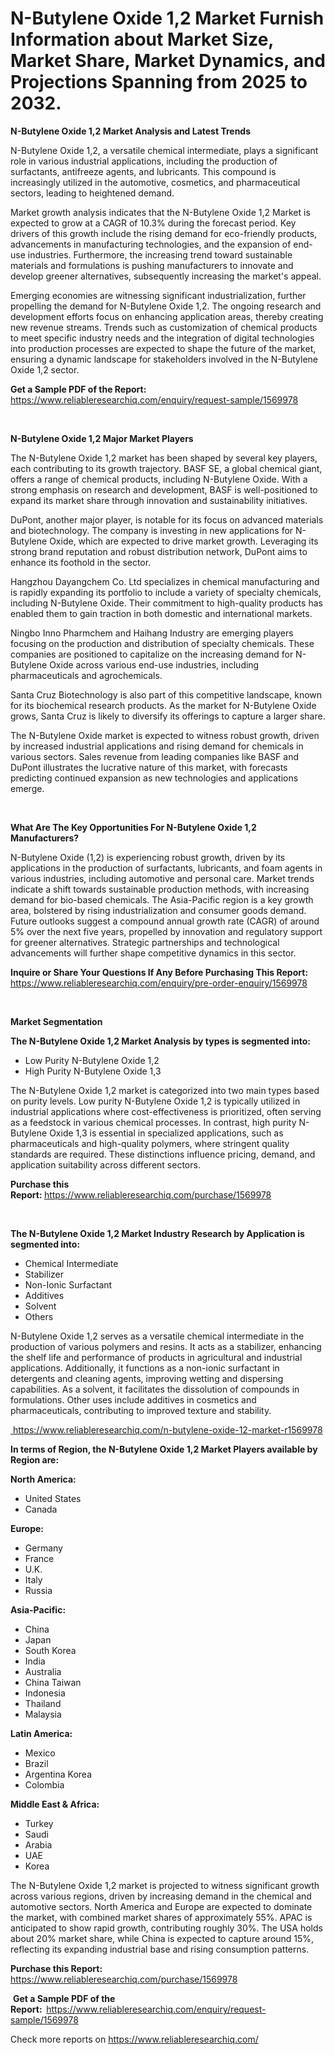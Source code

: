<p><h1>N-Butylene Oxide 1,2 Market Furnish Information about Market Size, Market Share, Market Dynamics, and Projections Spanning from 2025 to 2032.</h1></p><p><strong>N-Butylene Oxide 1,2 Market Analysis and Latest Trends</strong></p>
<p><p>N-Butylene Oxide 1,2, a versatile chemical intermediate, plays a significant role in various industrial applications, including the production of surfactants, antifreeze agents, and lubricants. This compound is increasingly utilized in the automotive, cosmetics, and pharmaceutical sectors, leading to heightened demand.</p><p>Market growth analysis indicates that the N-Butylene Oxide 1,2 Market is expected to grow at a CAGR of 10.3% during the forecast period. Key drivers of this growth include the rising demand for eco-friendly products, advancements in manufacturing technologies, and the expansion of end-use industries. Furthermore, the increasing trend toward sustainable materials and formulations is pushing manufacturers to innovate and develop greener alternatives, subsequently increasing the market's appeal.</p><p>Emerging economies are witnessing significant industrialization, further propelling the demand for N-Butylene Oxide 1,2. The ongoing research and development efforts focus on enhancing application areas, thereby creating new revenue streams. Trends such as customization of chemical products to meet specific industry needs and the integration of digital technologies into production processes are expected to shape the future of the market, ensuring a dynamic landscape for stakeholders involved in the N-Butylene Oxide 1,2 sector.</p></p>
<p><strong>Get a Sample PDF of the Report:&nbsp;</strong> <a href="https://www.reliableresearchiq.com/enquiry/request-sample/1569978?utm_campaign=3318&utm_medium=2&utm_source=Github&utm_content=ia&utm_term=25032025&utm_id=n-butylene-oxide-12">https://www.reliableresearchiq.com/enquiry/request-sample/1569978</a></p>
<p>&nbsp;</p>
<p><strong>N-Butylene Oxide 1,2 Major Market Players</strong></p>
<p><p>The N-Butylene Oxide 1,2 market has been shaped by several key players, each contributing to its growth trajectory. BASF SE, a global chemical giant, offers a range of chemical products, including N-Butylene Oxide. With a strong emphasis on research and development, BASF is well-positioned to expand its market share through innovation and sustainability initiatives.</p><p>DuPont, another major player, is notable for its focus on advanced materials and biotechnology. The company is investing in new applications for N-Butylene Oxide, which are expected to drive market growth. Leveraging its strong brand reputation and robust distribution network, DuPont aims to enhance its foothold in the sector.</p><p>Hangzhou Dayangchem Co. Ltd specializes in chemical manufacturing and is rapidly expanding its portfolio to include a variety of specialty chemicals, including N-Butylene Oxide. Their commitment to high-quality products has enabled them to gain traction in both domestic and international markets.</p><p>Ningbo Inno Pharmchem and Haihang Industry are emerging players focusing on the production and distribution of specialty chemicals. These companies are positioned to capitalize on the increasing demand for N-Butylene Oxide across various end-use industries, including pharmaceuticals and agrochemicals.</p><p>Santa Cruz Biotechnology is also part of this competitive landscape, known for its biochemical research products. As the market for N-Butylene Oxide grows, Santa Cruz is likely to diversify its offerings to capture a larger share.</p><p>The N-Butylene Oxide market is expected to witness robust growth, driven by increased industrial applications and rising demand for chemicals in various sectors. Sales revenue from leading companies like BASF and DuPont illustrates the lucrative nature of this market, with forecasts predicting continued expansion as new technologies and applications emerge.</p></p>
<p>&nbsp;</p>
<p><strong>What Are The Key Opportunities For N-Butylene Oxide 1,2 Manufacturers?</strong></p>
<p><p>N-Butylene Oxide (1,2) is experiencing robust growth, driven by its applications in the production of surfactants, lubricants, and foam agents in various industries, including automotive and personal care. Market trends indicate a shift towards sustainable production methods, with increasing demand for bio-based chemicals. The Asia-Pacific region is a key growth area, bolstered by rising industrialization and consumer goods demand. Future outlooks suggest a compound annual growth rate (CAGR) of around 5% over the next five years, propelled by innovation and regulatory support for greener alternatives. Strategic partnerships and technological advancements will further shape competitive dynamics in this sector.</p></p>
<p><strong>Inquire or Share Your Questions If Any Before Purchasing This Report:</strong> <a href="https://www.reliableresearchiq.com/enquiry/pre-order-enquiry/1569978?utm_campaign=3318&utm_medium=2&utm_source=Github&utm_content=ia&utm_term=25032025&utm_id=n-butylene-oxide-12">https://www.reliableresearchiq.com/enquiry/pre-order-enquiry/1569978</a></p>
<p>&nbsp;</p>
<p><strong>Market Segmentation</strong></p>
<p><strong>The N-Butylene Oxide 1,2 Market Analysis by types is segmented into:</strong></p>
<p><ul><li>Low Purity N-Butylene Oxide 1,2</li><li>High Purity N-Butylene Oxide 1,3</li></ul></p>
<p><p>The N-Butylene Oxide 1,2 market is categorized into two main types based on purity levels. Low purity N-Butylene Oxide 1,2 is typically utilized in industrial applications where cost-effectiveness is prioritized, often serving as a feedstock in various chemical processes. In contrast, high purity N-Butylene Oxide 1,3 is essential in specialized applications, such as pharmaceuticals and high-quality polymers, where stringent quality standards are required. These distinctions influence pricing, demand, and application suitability across different sectors.</p></p>
<p><strong>Purchase this Report:&nbsp;</strong><a href="https://www.reliableresearchiq.com/purchase/1569978?utm_campaign=3318&utm_medium=2&utm_source=Github&utm_content=ia&utm_term=25032025&utm_id=n-butylene-oxide-12">https://www.reliableresearchiq.com/purchase/1569978</a></p>
<p>&nbsp;</p>
<p><strong>The N-Butylene Oxide 1,2 Market Industry Research by Application is segmented into:</strong></p>
<p><ul><li>Chemical Intermediate</li><li>Stabilizer</li><li>Non-Ionic Surfactant</li><li>Additives</li><li>Solvent</li><li>Others</li></ul></p>
<p><p>N-Butylene Oxide 1,2 serves as a versatile chemical intermediate in the production of various polymers and resins. It acts as a stabilizer, enhancing the shelf life and performance of products in agricultural and industrial applications. Additionally, it functions as a non-ionic surfactant in detergents and cleaning agents, improving wetting and dispersing capabilities. As a solvent, it facilitates the dissolution of compounds in formulations. Other uses include additives in cosmetics and pharmaceuticals, contributing to improved texture and stability.</p></p>
<p><a href="https://www.reliableresearchiq.com/n-butylene-oxide-12-market-r1569978?utm_campaign=3318&utm_medium=2&utm_source=Github&utm_content=ia&utm_term=25032025&utm_id=n-butylene-oxide-12">&nbsp;https://www.reliableresearchiq.com/n-butylene-oxide-12-market-r1569978</a></p>
<p><strong>In terms of Region, the N-Butylene Oxide 1,2 Market Players available by Region are:</strong></p>
<p>
    <p> <strong> North America: </strong>
        <ul>
            <li>United States</li>
            <li>Canada</li>
        </ul>
        </p> 
    <p> <strong> Europe: </strong>
        <ul>
            <li>Germany</li>
            <li>France</li>
            <li>U.K.</li>
            <li>Italy</li>
            <li>Russia</li>
        </ul>
        </p> 
    <p> <strong> Asia-Pacific: </strong>
        <ul>
            <li>China</li>
            <li>Japan</li>
            <li>South Korea</li>
            <li>India</li>
            <li>Australia</li>
            <li>China Taiwan</li>
            <li>Indonesia</li>
            <li>Thailand</li>
            <li>Malaysia</li>
        </ul>
        </p> 
    <p> <strong> Latin America: </strong>
        <ul>
            <li>Mexico</li>
            <li>Brazil</li>
            <li>Argentina Korea</li>
            <li>Colombia</li>
        </ul>
        </p> 
    <p> <strong> Middle East & Africa: </strong>
        <ul>
            <li>Turkey</li>
            <li>Saudi</li>
            <li>Arabia</li>
            <li>UAE</li>
            <li>Korea</li>
        </ul>
    </p>
    </p>
<p><p>The N-Butylene Oxide 1,2 market is projected to witness significant growth across various regions, driven by increasing demand in the chemical and automotive sectors. North America and Europe are expected to dominate the market, with combined market shares of approximately 55%. APAC is anticipated to show rapid growth, contributing roughly 30%. The USA holds about 20% market share, while China is expected to capture around 15%, reflecting its expanding industrial base and rising consumption patterns.</p></p>
<p><strong>Purchase this Report: </strong><a href="https://www.reliableresearchiq.com/purchase/1569978?utm_campaign=3318&utm_medium=2&utm_source=Github&utm_content=ia&utm_term=25032025&utm_id=n-butylene-oxide-12">https://www.reliableresearchiq.com/purchase/1569978</a></p>
<p>&nbsp;<strong>Get a Sample PDF of the Report:&nbsp;&nbsp;</strong><a href="https://www.reliableresearchiq.com/enquiry/request-sample/1569978?utm_campaign=3318&utm_medium=2&utm_source=Github&utm_content=ia&utm_term=25032025&utm_id=n-butylene-oxide-12">https://www.reliableresearchiq.com/enquiry/request-sample/1569978</a></p>
<p><strong></strong></p>
<p>Check more reports on <a href="https://www.reliableresearchiq.com/?utm_campaign=3318&utm_medium=2&utm_source=Github&utm_content=ia&utm_term=25032025&utm_id=n-butylene-oxide-12">https://www.reliableresearchiq.com/</a></p>